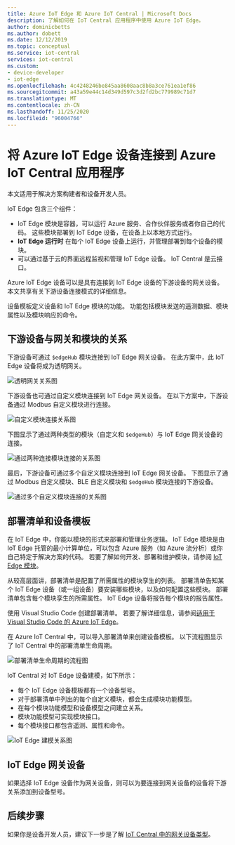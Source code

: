 ```yaml
---
title: Azure IoT Edge 和 Azure IoT Central | Microsoft Docs
description: 了解如何在 IoT Central 应用程序中使用 Azure IoT Edge。
author: dominicbetts
ms.author: dobett
ms.date: 12/12/2019
ms.topic: conceptual
ms.service: iot-central
services: iot-central
ms.custom:
- device-developer
- iot-edge
ms.openlocfilehash: 4c4248246be845aa8608aac8b8a3ce761ea1ef86
ms.sourcegitcommit: a43a59e44c14d349d597c3d2fd2bc779989c71d7
ms.translationtype: MT
ms.contentlocale: zh-CN
ms.lasthandoff: 11/25/2020
ms.locfileid: "96004766"
---
```

# <a name="connect-azure-iot-edge-devices-to-an-azure-iot-central-application"></a>将 Azure IoT Edge 设备连接到 Azure IoT Central 应用程序

本文适用于解决方案构建者和设备开发人员。 

IoT Edge 包含三个组件：

* IoT Edge 模块是容器，可以运行 Azure 服务、合作伙伴服务或者你自己的代码。 这些模块部署到 IoT Edge 设备，在设备上以本地方式运行。
* **IoT Edge 运行时** 在每个 IoT Edge 设备上运行，并管理部署到每个设备的模块。
* 可以通过基于云的界面远程监视和管理 IoT Edge 设备。 IoT Central 是云接口。

Azure IoT Edge 设备可以是具有连接到 IoT Edge 设备的下游设备的网关设备。 本文共享有关下游设备连接模式的详细信息。

设备模板定义设备和 IoT Edge 模块的功能。 功能包括模块发送的遥测数据、模块属性以及模块响应的命令。

## <a name="downstream-device-relationships-with-a-gateway-and-modules"></a>下游设备与网关和模块的关系

下游设备可通过 `$edgeHub` 模块连接到 IoT Edge 网关设备。 在此方案中，此 IoT Edge 设备将成为透明网关。

![透明网关关系图](./media/concepts-iot-edge/gateway-transparent.png)

下游设备也可通过自定义模块连接到 IoT Edge 网关设备。 在以下方案中，下游设备通过 Modbus 自定义模块进行连接。

![自定义模块连接关系图](./media/concepts-iot-edge/gateway-module.png)

下图显示了通过两种类型的模块（自定义和 `$edgeHub`）与 IoT Edge 网关设备的连接。  

![通过两种连接模块连接的关系图](./media/concepts-iot-edge/gateway-module-transparent.png)

最后，下游设备可通过多个自定义模块连接到 IoT Edge 网关设备。 下图显示了通过 Modbus 自定义模块、BLE 自定义模块和 `$edgeHub` 模块连接的下游设备。 

![通过多个自定义模块连接的关系图](./media/concepts-iot-edge/gateway-module2-transparent.png)

## <a name="deployment-manifests-and-device-templates"></a>部署清单和设备模板

在 IoT Edge 中，你能以模块的形式来部署和管理业务逻辑。 IoT Edge 模块是由 IoT Edge 托管的最小计算单位，可以包含 Azure 服务（如 Azure 流分析）或你自己特定于解决方案的代码。 若要了解如何开发、部署和维护模块，请参阅 [IoT Edge 模块](../../iot-edge/iot-edge-modules.md)。

从较高层面讲，部署清单是配置了所需属性的模块孪生的列表。 部署清单告知某个 IoT Edge 设备（或一组设备）要安装哪些模块，以及如何配置这些模块。 部署清单包含每个模块孪生的所需属性。 IoT Edge 设备将报告每个模块的报告属性。

使用 Visual Studio Code 创建部署清单。 若要了解详细信息，请参阅[适用于 Visual Studio Code 的 Azure IoT Edge](https://marketplace.visualstudio.com/items?itemName=vsciot-vscode.azure-iot-edge)。

在 Azure IoT Central 中，可以导入部署清单来创建设备模板。 以下流程图显示了 IoT Central 中的部署清单生命周期。

![部署清单生命周期的流程图](./media/concepts-iot-edge/dmflow.png)

IoT Central 对 IoT Edge 设备建模，如下所示：

* 每个 IoT Edge 设备模板都有一个设备型号。
* 对于部署清单中列出的每个自定义模块，都会生成模块功能模型。
* 在每个模块功能模型和设备模型之间建立关系。
* 模块功能模型可实现模块接口。
* 每个模块接口都包含遥测、属性和命令。

![IoT Edge 建模关系图](./media/concepts-iot-edge/edgemodelling.png)

## <a name="iot-edge-gateway-devices"></a>IoT Edge 网关设备

如果选择 IoT Edge 设备作为网关设备，则可以为要连接到网关设备的设备将下游关系添加到设备型号。

## <a name="next-steps"></a>后续步骤

如果你是设备开发人员，建议下一步是了解 [IoT Central 中的网关设备类型](./tutorial-define-gateway-device-type.md)。
